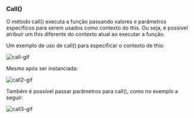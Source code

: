 ### Call()

O método call() executa a função passando valores e parâmetros específicos para serem usados como contexto do this. Ou seja, é possível atribuir um this diferente do contexto atual ao executar a função.

Um exemplo de uso de call() para especificar o contexto de this:

![call-gif](https://user-images.githubusercontent.com/104650333/229905651-85cedbf8-9080-4f21-b44d-5c84f6ea4b9f.gif)

Mesmo após ser instanciada:

![call2-gif](https://user-images.githubusercontent.com/104650333/229908634-0f7d8bcc-df3d-4ea2-a00d-179041253fb0.gif)

Também é possível passar parâmetros para call(), como no exemplo a seguir:

![call3-gif](https://user-images.githubusercontent.com/104650333/229910747-f525f646-4da1-45e3-8a46-6383eb9831b5.gif)
